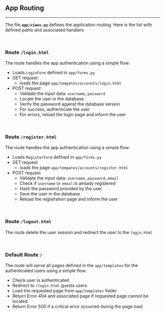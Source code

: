 ## App Routing
---

The file **`app/views.py`** defines the application routing. Here is the list with defined paths and associated handlers

<br />

### Route `/login.html`

The route handles the app authentication using a simple flow:

- Loads `LoginForm` defined in `app/forms.py`
- GET request
    - loads the page `app/tempates/accounts/login.html`
- POST request
    - Validate the input data: `username`, `password`
    - Locate the user in the database
    - Verify the password against the database version
    - For success, authenticate the user
    - For errors, reload the login page and inform the user

<br />

### Route `/register.html`

The route handles the app authentication using a simple flow:

- Loads `RegisterForm` defined in `app/forms.py`
- GET request
    - loads the page `app/tempates/accounts/register.html`
- POST request
    - Validate the input data: `username`, `password`, `email`
    - Check if `username` or `email` is already registered
    - Hash the password provided by the user
    - Save the user in the database
    - Reload the registration page and inform the user

<br />

### Route `/logout.html`

The route delete the user session and redirect the user to the `login.html`

<br />

### Default Route `/`

The route will serve all pages defined in the `app/templates` for the authenticated users using a simple flow:

- Check user is authenticated
- Redirect to `/login.html` guests users
- Load the requested page from `app/templates` folder
- Return Error 404 and associated page if requested page cannot be located
- Return Error 500 if a critical error occurred during the page load

<br />
